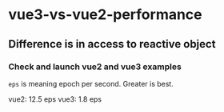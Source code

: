 # vue3-vs-vue2-performance

## Difference is in access to reactive object

### Check and launch vue2 and vue3 examples

`eps` is meaning epoch per second. Greater is best.

vue2: 12.5 eps
vue3: 1.8 eps

